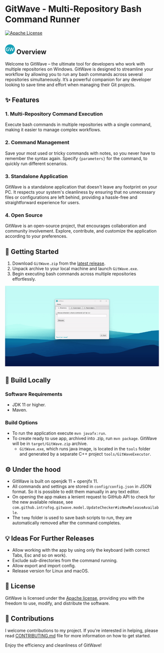 # GitWave - Multi-Repository Bash Command Runner
[![Apache License](https://img.shields.io/badge/license-Apache%20License%202.0-blue.svg)](https://github.com/introfog/GitWave/blob/master/LICENSE.md)

## <img src="./src/main/resources/logo32.png"  alt="GitWave Logo"> Overview
Welcome to GitWave – the ultimate tool for developers who work with multiple repositories on Windows. GitWave is 
designed to streamline your workflow by allowing you to run any bash commands across several repositories simultaneously.
It’s a powerful companion for any developer looking to save time and effort when managing their Git projects.

## :sparkles: Features
### 1. Multi-Repository Command Execution
Execute bash commands in multiple repositories with a single command, making it easier to manage complex workflows.
### 2. Command Management
Save your most used or tricky commands with notes, so you never have to remember the syntax again. 
Specify `{parameters}` for the command, to quickly run different scenarios.
### 3. Standalone Application
GitWave is a standalone application that doesn't leave any footprint on your PC. It respects your 
system's cleanliness by ensuring that no unnecessary files or configurations are left behind, 
providing a hassle-free and straightforward experience for users.
### 4. Open Source
GitWave is an open-source project, that encourages collaboration and community involvement. 
Explore, contribute, and customize the application according to your preferences.

## :checkered_flag: Getting Started
1. Download `GitWave.zip` from the [latest release](https://github.com/introfog/GitWave/releases).
2. Unpack archive to your local machine and launch `GitWave.exe`.
3. Begin executing bash commands across multiple repositories effortlessly.

<img src=samples/Sample_Saved_Commands.gif>

## :hammer: Build Locally
### Software Requirements
- JDK 11 or higher.
- Maven.
### Build Options
- To run the application execute `mvn javafx:run`.
- To create ready to use app, archived into .zip, run `mvn package`. GitWave will be in `target/GitWave.zip` archive.
  - `GitWave.exe`, which runs java image, is located in the `tools` folder and generated by a separate C++ project `tools/GitWaveExecutor`.
 
## :gear: Under the hood
- GitWave is built on openjdk 11 + openjfx 11.
- All commands and settings are stored in `config/config.json` in JSON format. So it is possible to edit them manually in any text editor.
- On opening the app makes a lenient request to GitHub API to check for the new available release, see `com.github.introfog.gitwave.model.UpdateChecker#isNewReleaseAvailable`.
- The `temp` folder is used to save bash scripts to run, they are automatically removed after the command completes.

## :bulb: Ideas For Further Releases
- Allow working with the app by using only the keyboard (with correct Tabs, Esc and so on work).
- Exclude sub-directories from the command running.
- Allow export and import config.
- Release version for Linux and macOS.

## :page_with_curl: License 
GitWave is licensed under the [Apache license](LICENSE.md), providing you with the freedom to use, modify, and distribute the software.

## :handshake: Contributions 
I welcome contributions to my project. If you're interested in helping, please read 
[CONTRIBUTING.md](CONTRIBUTING.md) file for more information on how to get started.


Enjoy the efficiency and cleanliness of GitWave!
